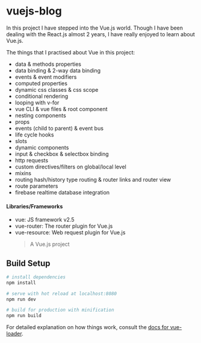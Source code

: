 # vuejs-blog

In this project I have stepped into the Vue.js world. Though I have been dealing with the React.js almost 2 years, I have really enjoyed to learn about Vue.js.

The things that I practised about Vue in this project:

- data & methods properties
- data binding & 2-way data binding
- events & event modifiers 
- computed properties
- dynamic css classes & css scope
- conditional rendering
- looping with v-for
- vue CLI & vue files & root component
- nesting components
- props
- events (child to parent) & event bus
- life cycle hooks
- slots 
- dynamic components
- input & checkbox & selectbox binding
- http requests
- custom directives/filters on global/local level
- mixins
- routing hash/history type routing & router links and router view
- route parameters
- firebase realtime database integration

#### Libraries/Frameworks

- vue: JS framework v2.5
- vue-router: The router plugin for Vue.js
- vue-resource: Web request plugin for Vue.js
  > A Vue.js project

## Build Setup

```bash
# install dependencies
npm install

# serve with hot reload at localhost:8080
npm run dev

# build for production with minification
npm run build
```

For detailed explanation on how things work, consult the [docs for vue-loader](http://vuejs.github.io/vue-loader).
